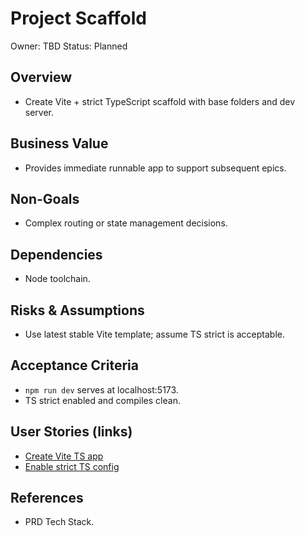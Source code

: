 # Project Scaffold

Owner: TBD
Status: Planned

## Overview

- Create Vite + strict TypeScript scaffold with base folders and dev server.

## Business Value

- Provides immediate runnable app to support subsequent epics.

## Non-Goals

- Complex routing or state management decisions.

## Dependencies

- Node toolchain.

## Risks & Assumptions

- Use latest stable Vite template; assume TS strict is acceptable.

## Acceptance Criteria

- `npm run dev` serves at localhost:5173.
- TS strict enabled and compiles clean.

## User Stories (links)

- [Create Vite TS app](./stories/create-vite-ts/story.md)
- [Enable strict TS config](./stories/strict-ts-config/story.md)

## References

- PRD Tech Stack.
